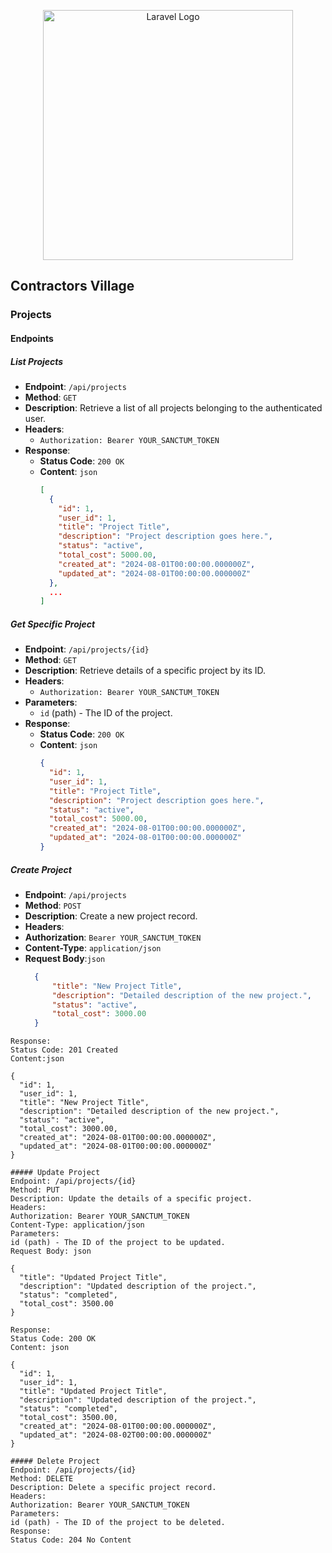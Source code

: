 <p align="center"><a href="https://laravel.com" target="_blank"><img src="https://raw.githubusercontent.com/laravel/art/master/logo-lockup/5%20SVG/2%20CMYK/1%20Full%20Color/laravel-logolockup-cmyk-red.svg" width="400" alt="Laravel Logo"></a></p>



## Contractors Village


### Projects
#### Endpoints

##### List Projects
- **Endpoint**: `/api/projects`
- **Method**: `GET`
- **Description**: Retrieve a list of all projects belonging to the authenticated user.
- **Headers**:
  - `Authorization: Bearer YOUR_SANCTUM_TOKEN`
- **Response**:
  - **Status Code**: `200 OK`
  - **Content**: `json`
    ```json
    [
      {
        "id": 1,
        "user_id": 1,
        "title": "Project Title",
        "description": "Project description goes here.",
        "status": "active",
        "total_cost": 5000.00,
        "created_at": "2024-08-01T00:00:00.000000Z",
        "updated_at": "2024-08-01T00:00:00.000000Z"
      },
      ...
    ]
    ```

##### Get Specific Project
- **Endpoint**: `/api/projects/{id}`
- **Method**: `GET`
- **Description**: Retrieve details of a specific project by its ID.
- **Headers**:
  - `Authorization: Bearer YOUR_SANCTUM_TOKEN`
- **Parameters**:
  - `id` (path) - The ID of the project.
- **Response**:
  - **Status Code**: `200 OK`
  - **Content**: `json`
    ```json
    {
      "id": 1,
      "user_id": 1,
      "title": "Project Title",
      "description": "Project description goes here.",
      "status": "active",
      "total_cost": 5000.00,
      "created_at": "2024-08-01T00:00:00.000000Z",
      "updated_at": "2024-08-01T00:00:00.000000Z"
    }
    ```

##### Create Project
- **Endpoint**: `/api/projects`
- **Method**: `POST`
- **Description**: Create a new project record.
- **Headers**:
- **Authorization**: `Bearer YOUR_SANCTUM_TOKEN`
- **Content-Type**: `application/json`
- **Request Body**:`json`
  ```json
    {
        "title": "New Project Title",
        "description": "Detailed description of the new project.",
        "status": "active",
        "total_cost": 3000.00
    }
```
Response:
Status Code: 201 Created
Content:json

{
  "id": 1,
  "user_id": 1,
  "title": "New Project Title",
  "description": "Detailed description of the new project.",
  "status": "active",
  "total_cost": 3000.00,
  "created_at": "2024-08-01T00:00:00.000000Z",
  "updated_at": "2024-08-01T00:00:00.000000Z"
}

##### Update Project
Endpoint: /api/projects/{id}
Method: PUT
Description: Update the details of a specific project.
Headers:
Authorization: Bearer YOUR_SANCTUM_TOKEN
Content-Type: application/json
Parameters:
id (path) - The ID of the project to be updated.
Request Body: json

{
  "title": "Updated Project Title",
  "description": "Updated description of the project.",
  "status": "completed",
  "total_cost": 3500.00
}

Response:
Status Code: 200 OK
Content: json

{
  "id": 1,
  "user_id": 1,
  "title": "Updated Project Title",
  "description": "Updated description of the project.",
  "status": "completed",
  "total_cost": 3500.00,
  "created_at": "2024-08-01T00:00:00.000000Z",
  "updated_at": "2024-08-02T00:00:00.000000Z"
}

##### Delete Project
Endpoint: /api/projects/{id}
Method: DELETE
Description: Delete a specific project record.
Headers:
Authorization: Bearer YOUR_SANCTUM_TOKEN
Parameters:
id (path) - The ID of the project to be deleted.
Response:
Status Code: 204 No Content